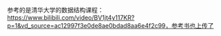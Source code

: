 参考的是清华大学的数据结构课程：https://www.bilibili.com/video/BV1jt4y117KR?p=1&vd_source=ac12997f3e0de8ae0bdad8aa6e4f2c99，参考书也上传了
